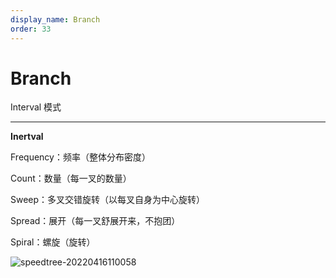 ```yaml
---
display_name: Branch
order: 33
---
```


# Branch

Interval 模式

---

**Inertval**

Frequency：频率（整体分布密度）

Count：数量（每一叉的数量）

Sweep：多叉交错旋转（以每叉自身为中心旋转）

Spread：展开（每一叉舒展开来，不抱团）

Spiral：螺旋（旋转）

![speedtree-20220416110058](https://cdn.yuelili.com/docs/speedtree/SpeedTree-20220416110058.png)
